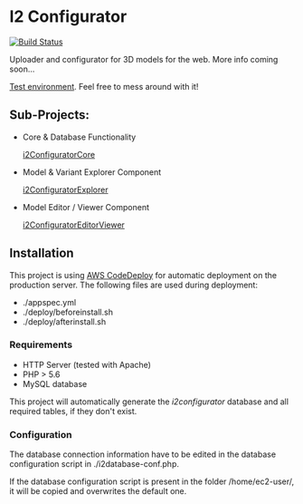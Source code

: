 # I2 Configurator

[![Build Status](https://travis-ci.org/donalffons/i2Configurator.svg?branch=master)](https://travis-ci.org/donalffons/i2Configurator)

Uploader and configurator for 3D models for the web.
More info coming soon...

[Test environment](https://interactiveimpressions.com/i2configurator/explorer.php). Feel free to mess around with it!

## Sub-Projects:

* Core & Database Functionality

   [i2ConfiguratorCore](https://github.com/donalffons/i2ConfiguratorCore)

* Model & Variant Explorer Component

   [i2ConfiguratorExplorer](https://github.com/donalffons/i2ConfiguratorExplorer)
 
* Model Editor / Viewer Component
 
   [i2ConfiguratorEditorViewer](https://github.com/donalffons/i2ConfiguratorEditorViewer)

## Installation
This project is using [AWS CodeDeploy](https://aws.amazon.com/de/codedeploy/) for automatic deployment on the production server. The following files are used during deployment:
* ./appspec.yml
* ./deploy/beforeinstall.sh
* ./deploy/afterinstall.sh

### Requirements
* HTTP Server (tested with Apache)
* PHP > 5.6
* MySQL database

This project will automatically generate the *i2configurator* database and all required tables, if they don't exist.

### Configuration
The database connection information have to be edited in the database configuration script in ./i2database-conf.php.

If the database configuration script is present in the folder /home/ec2-user/, it will be copied and overwrites the default one.
